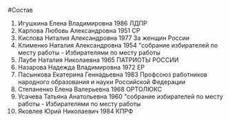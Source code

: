 #Состав
1. Игушкина Елена Владимировна 1986 ЛДПР
2. Карпова Любовь Александровна 1951 СР
3. Кислова Ниталия Александровна 1977 За женщин России
4. Клименко Наталия Александровна 1954 \"собрание избирателей по месту работы - Избирателями по месту работы
5. Лаубе Наталия Николаевна 1965 ПАТРИОТЫ РОССИИ
6. Назарова Надежда Владимировна 1972 ЕР
7. Пасынкова Екатерина Геннадьевна 1983 Профсоюз работников народного образования и науки Российской Федерации
8. Степаненко Елена Валерьевна 1968 ОРТОЛЮКС
9. Усачева Татьяна Анатольевна 1960 \"собрание избирателей по месту работы - Избирателями по месту работы
10. Яковлев Юрий Николаевич 1984 КПРФ
